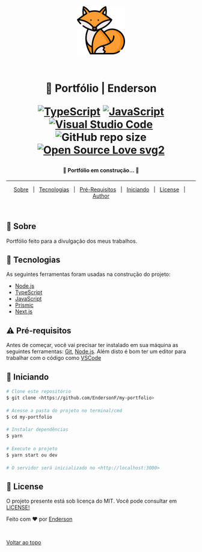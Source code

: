 <div align="center" id="top"> 
  <img src="./public/fox.png" alt="fox" />

  &#xa0;
</div>

<h1 align="center">🔗 Portfólio | Enderson

<p align="center">
 
[![TypeScript](https://img.shields.io/badge/--3178C6?logo=typescript&logoColor=ffffff)](https://www.typescriptlang.org/)
[![JavaScript](https://img.shields.io/badge/--F7DF1E?logo=javascript&logoColor=000)](https://www.javascript.com/)
[![Visual Studio Code](https://img.shields.io/badge/--007ACC?logo=visual%20studio%20code&logoColor=ffffff)](https://code.visualstudio.com/)
![GitHub repo size](https://img.shields.io/github/repo-size/EndersonF/my-portfolio)
[![Open Source Love svg2](https://badges.frapsoft.com/os/v2/open-source.svg?v=103)](https://github.com/ellerbrock/open-source-badges/)
</p>
</h1>


 <h4 align="center"> 
	🚧  Portfólio em construção...  🚧
</h4> 

<hr>

<p align="center">
  <a href="#dart-sobre">Sobre</a> &#xa0; | &#xa0; 
  <a href="#rocket-tecnologias">Tecnologias</a> &#xa0; | &#xa0;
  <a href="#warning-Requisitos">Pré-Requisitos</a> &#xa0; | &#xa0;
  <a href="#checkered_flag-iniciando">Iniciando</a> &#xa0; | &#xa0;
  <a href="#memo-license">License</a> &#xa0; | &#xa0;
  <a href="https://github.com/endersonf" target="_blank">Author</a>
</p>

<br>

## :dart: Sobre ##

Portfólio feito para a divulgação dos meus trabalhos.

## :rocket: Tecnologias ##

As seguintes ferramentas foram usadas na construção do projeto:

- [Node.js](https://nodejs.org/en/)
- [TypeScript](https://www.typescriptlang.org/)
- [JavaScript](https://www.javascript.com/)
- [Prismic](https://prismic.io/)
- [Next.js](https://nextjs.org/)



## :warning: Pré-requisitos ##

Antes de começar, você vai precisar ter instalado em sua máquina as seguintes ferramentas:
[Git](https://git-scm.com), [Node.js](https://nodejs.org/en/). 
Além disto é bom ter um editor para trabalhar com o código como [VSCode](https://code.visualstudio.com/)

## :checkered_flag: Iniciando ##

```bash
# Clone este repositório
$ git clone <https://github.com/EndersonF/my-portfolio>

# Acesse a pasta do projeto no terminal/cmd
$ cd my-portfolio

# Instalar dependências
$ yarn

# Execute o projeto
$ yarn start ou dev

# O servidor será inicializado no <http://localhost:3000>
```

## :memo: License ##

O projeto presente está sob licença do MIT. Você pode consultar em [LICENSE!](https://github.com/EndersonF/my-portfolio/blob/main/LICENSE.md)


Feito com :heart: por <a href="https://github.com/endersonf" target="_blank">Enderson</a>

&#xa0;

<a href="#top">Voltar ao topo</a>
